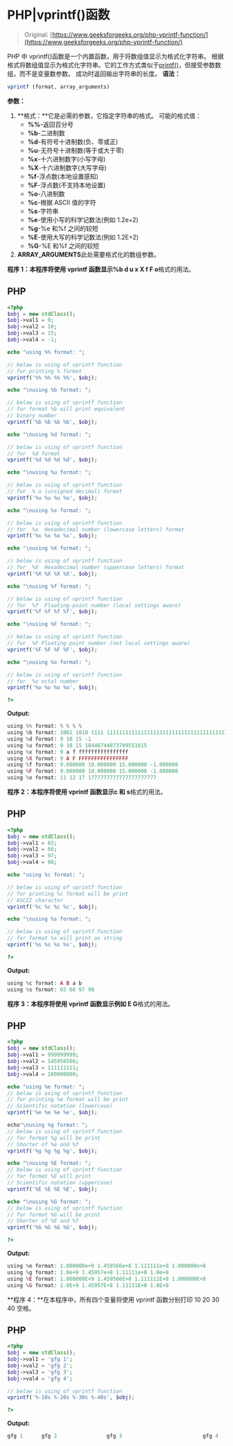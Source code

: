 # PHP|vprintf()函数

> Original: [https://www.geeksforgeeks.org/php-vprintf-function/](https://www.geeksforgeeks.org/php-vprintf-function/)

PHP 中 vprintf()函数是一个内置函数，用于将数组值显示为格式化字符串。
根据格式将数组值显示为格式化字符串。它的工作方式类似于[printf()](https://www.geeksforgeeks.org/php-format-specifiers/)，但接受参数数组，而不是变量数参数。 成功时返回输出字符串的长度。
**语法：**

```php
vprintf (format, array_arguments)
```

**参数：**

1.  **格式：**它是必需的参数，它指定字符串的格式。
    可能的格式值：
    *   **%%**-返回百分号
    *   **%b**-二进制数
    *   **%d**-有符号十进制数(负、零或正)
    *   **%u**-无符号十进制数(等于或大于零)
    *   **%x**-十六进制数字(小写字母)
    *   **%X**-十六进制数字(大写字母)
    *   **%f**-浮点数(本地设置感知)
    *   **%F**-浮点数(不支持本地设置)
    *   **%o**-八进制数
    *   **%c**-根据 ASCII 值的字符
    *   **%s**-字符串
    *   **%e**-使用小写的科学记数法(例如 1.2e+2)
    *   **%g**-%e 和%f 之间的较短
    *   **%E**-使用大写的科学记数法(例如 1.2E+2)
    *   **%G**-%E 和%f 之间的较短
2.  **ARRAY_ARGUMENTS**此处需要格式化的数组参数。

**程序 1：**本程序将使用 vprintf 函数显示**%b d u x X f F o**格式的用法。

## PHP

```php
<?php
$obj = new stdClass();
$obj->val1 = 9;
$obj->val2 = 10;
$obj->val3 = 15;
$obj->val4 = -1;

echo "using %% format: ";

// below is using of vprintf function
// for printing % format
vprintf('%% %% %% %%', $obj);

echo "\nusing %b format: ";

// below is using of vprintf function
// for format %b will print equivalent
// binary number
vprintf('%b %b %b %b', $obj);

echo "\nusing %d format: ";

// below is using of vprintf function
// for  %d format
vprintf('%d %d %d %d', $obj);

echo "\nusing %u format: ";

// below is using of vprintf function
// for  % u (unsigned decimal) format
vprintf('%u %u %u %u', $obj);

echo "\nusing %x format: ";

// below is using of vprintf function
// for  %x  Hexadecimal number (lowercase letters) format
vprintf('%x %x %x %x', $obj);

echo "\nusing %X format: ";

// below is using of vprintf function
// for  %X  Hexadecimal number (uppercase letters) format
vprintf('%X %X %X %X', $obj);

echo "\nusing %f format: ";

// below is using of vprintf function
// for  %f  Floating-point number (local settings aware)
vprintf('%f %f %f %f', $obj);

echo "\nusing %F format: ";

// below is using of vprintf function
// for  %F Floating-point number (not local settings aware)
vprintf('%F %F %F %F', $obj);

echo "\nusing %o format: ";

// below is using of vprintf function
// for  %o octal number
vprintf('%o %o %o %o', $obj);

?>
```

**Output:** 

```php
using %% format: % % % %
using %b format: 1001 1010 1111 1111111111111111111111111111111111111111111111111111111111111111
using %d format: 9 10 15 -1
using %u format: 9 10 15 18446744073709551615
using %x format: 9 a f ffffffffffffffff
using %X format: 9 A F FFFFFFFFFFFFFFFF
using %f format: 9.000000 10.000000 15.000000 -1.000000
using %F format: 9.000000 10.000000 15.000000 -1.000000
using %o format: 11 12 17 1777777777777777777777
```

**程序 2：**本程序将使用 vprintf 函数显示**c 和 s**格式的用法。

## PHP

```php
<?php
$obj = new stdClass();
$obj->val1 = 65;
$obj->val2 = 66;
$obj->val3 = 97;
$obj->val4 = 98;

echo "using %c format: ";

// below is using of vprintf function
// for printing %c format will be print
// ASCII character
vprintf('%c %c %c %c', $obj);

echo "\nusing %s format: ";

// below is using of vprintf function
// for format %s will print as string
vprintf('%s %s %s %s', $obj);

?>
```

**Output:** 

```php
using %c format: A B a b
using %s format: 65 66 97 98
```

**程序 3：**本程序将使用 vprintf 函数显示**例如 E G**格式的用法。

## PHP

```php
<?php
$obj = new stdClass();
$obj->val1 = 999999999;
$obj->val2 = 145956566;
$obj->val3 = 111111111;
$obj->val4 = 100000000;

echo "using %e format: ";
// below is using of vprintf function
// for printing %e format will be print
// Scientific notation (lowercase)
vprintf('%e %e %e %e', $obj);

echo"\nusing %g format: ";
// below is using of vprintf function
// for format %g will be print
// Shorter of %e and %f
vprintf('%g %g %g %g', $obj);

echo "\nusing %E format: ";
// below is using of vprintf function
// for format %E will print
// Scientific notation (uppercase)
vprintf('%E %E %E %E', $obj);

echo "\nusing %G format: ";
// below is using of vprintf function
// for format %G will be print
// Shorter of %E and %f
vprintf('%G %G %G %G', $obj);

?>
```

**Output:** 

```php
using %e format: 1.000000e+9 1.459566e+8 1.111111e+8 1.000000e+8
using %g format: 1.0e+9 1.45957e+8 1.11111e+8 1.0e+8
using %E format: 1.000000E+9 1.459566E+8 1.111111E+8 1.000000E+8
using %G format: 1.0E+9 1.45957E+8 1.11111E+8 1.0E+8
```

**程序 4：**在本程序中，所有四个变量将使用 vprintf 函数分别打印 10 20 30 40 空格。

## PHP

```php
<?php
$obj = new stdClass();
$obj->val1 = 'gfg 1';
$obj->val2 = 'gfg 2';
$obj->val3 = 'gfg 3';
$obj->val4 = 'gfg 4';

// below is using of vprintf function
vprintf('%-10s %-20s %-30s %-40s', $obj);

?>
```

**Output:** 

```php
gfg 1      gfg 2                gfg 3                          gfg 4
```